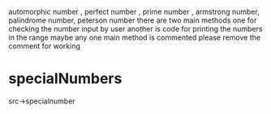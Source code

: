 automorphic number ,
perfect number ,
prime number ,
armstrong number,
palindrome number,
peterson number
there are two main methods one for checking the number input by user
another is code for printing the numbers in the range 
maybe any one main method is commented please remove the comment for working
# specialNumbers
src->specialnumber
